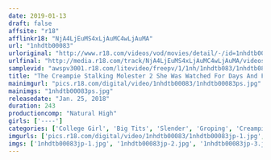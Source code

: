 ```yaml
---
date: 2019-01-13
draft: false
affsite: "r18"
afflinkr18: "NjA4LjEuMS4xLjAuMC4wLjAuMA"
url: "1nhdtb00083"
urloriginal: "http://www.r18.com/videos/vod/movies/detail/-/id=1nhdtb00083"
urlfinal: "http://media.r18.com/track/NjA4LjEuMS4xLjAuMC4wLjAuMA/videos/vod/movies/detail/-/id=1nhdtb00083"
samplevid: "awspv3001.r18.com/litevideo/freepv/1/1nh/1nhdtb083/1nhdtb083_dmb_w.mp4"
title: "The Creampie Stalking Molester 2 She Was Watched For Days And Fucked And Lost Her Mind"
mainimgurl: "pics.r18.com/digital/video/1nhdtb00083/1nhdtb00083ps.jpg"
mainimgs: "1nhdtb00083ps.jpg"
releasedate: "Jan. 25, 2018"
duration: 243
productioncomp: "Natural High"
girls: ['----']
categories: ['College Girl', 'Big Tits', 'Slender', 'Groping', 'Creampie', 'Over 4 Hours', 'Hi-Def', 'Special 7 studios SALE']
imgurls: ['pics.r18.com/digital/video/1nhdtb00083/1nhdtb00083jp-1.jpg', 'pics.r18.com/digital/video/1nhdtb00083/1nhdtb00083jp-2.jpg', 'pics.r18.com/digital/video/1nhdtb00083/1nhdtb00083jp-3.jpg', 'pics.r18.com/digital/video/1nhdtb00083/1nhdtb00083jp-4.jpg', 'pics.r18.com/digital/video/1nhdtb00083/1nhdtb00083jp-5.jpg', 'pics.r18.com/digital/video/1nhdtb00083/1nhdtb00083jp-6.jpg', 'pics.r18.com/digital/video/1nhdtb00083/1nhdtb00083jp-7.jpg', 'pics.r18.com/digital/video/1nhdtb00083/1nhdtb00083jp-8.jpg', 'pics.r18.com/digital/video/1nhdtb00083/1nhdtb00083jp-9.jpg', 'pics.r18.com/digital/video/1nhdtb00083/1nhdtb00083jp-10.jpg', 'pics.r18.com/digital/video/1nhdtb00083/1nhdtb00083jp-11.jpg', 'pics.r18.com/digital/video/1nhdtb00083/1nhdtb00083jp-12.jpg', 'pics.r18.com/digital/video/1nhdtb00083/1nhdtb00083jp-13.jpg', 'pics.r18.com/digital/video/1nhdtb00083/1nhdtb00083jp-14.jpg', 'pics.r18.com/digital/video/1nhdtb00083/1nhdtb00083jp-15.jpg', 'pics.r18.com/digital/video/1nhdtb00083/1nhdtb00083jp-16.jpg', 'pics.r18.com/digital/video/1nhdtb00083/1nhdtb00083jp-17.jpg', 'pics.r18.com/digital/video/1nhdtb00083/1nhdtb00083jp-18.jpg', 'pics.r18.com/digital/video/1nhdtb00083/1nhdtb00083jp-19.jpg', 'pics.r18.com/digital/video/1nhdtb00083/1nhdtb00083jp-20.jpg']
imgs: ['1nhdtb00083jp-1.jpg', '1nhdtb00083jp-2.jpg', '1nhdtb00083jp-3.jpg', '1nhdtb00083jp-4.jpg', '1nhdtb00083jp-5.jpg', '1nhdtb00083jp-6.jpg', '1nhdtb00083jp-7.jpg', '1nhdtb00083jp-8.jpg', '1nhdtb00083jp-9.jpg', '1nhdtb00083jp-10.jpg', '1nhdtb00083jp-11.jpg', '1nhdtb00083jp-12.jpg', '1nhdtb00083jp-13.jpg', '1nhdtb00083jp-14.jpg', '1nhdtb00083jp-15.jpg', '1nhdtb00083jp-16.jpg', '1nhdtb00083jp-17.jpg', '1nhdtb00083jp-18.jpg', '1nhdtb00083jp-19.jpg', '1nhdtb00083jp-20.jpg']
---
```

